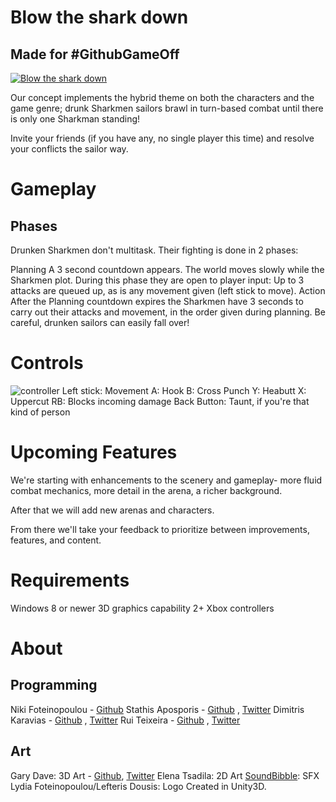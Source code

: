 # Blow the shark down
## Made for #GithubGameOff


[![Blow the shark down](https://img.youtube.com/vi/2rAY3X4mIe4/0.jpg)](https://youtu.be/2rAY3X4mIe4)

Our concept implements the hybrid theme on both the characters and the game genre; drunk Sharkmen sailors brawl in turn-based combat until there is only one Sharkman standing!

Invite your friends (if you have any, no single player this time) and resolve your conflicts the sailor way.

# Gameplay
## Phases
Drunken Sharkmen don't multitask. Their fighting is done in 2 phases:

Planning
A 3 second countdown appears. The world moves slowly while the Sharkmen plot. During this phase they are open to player input: Up to 3 attacks are queued up, as is any movement given (left stick to move).
Action
After the Planning countdown expires the Sharkmen have 3 seconds to carry out their attacks and movement, in the order given during planning.
Be careful, drunken sailors can easily fall over!

# Controls
![controller](https://i.imgur.com/GUWl33s.png)
Left stick: Movement
A: Hook
B: Cross Punch
Y: Heabutt
X: Uppercut
RB: Blocks incoming damage
Back Button: Taunt, if you're that kind of person

# Upcoming Features
We're starting with enhancements to the scenery and gameplay- more fluid combat mechanics, more detail in the arena, a richer background.

After that we will add new arenas and characters.

From there we'll take your feedback to prioritize between improvements, features, and content.
# Requirements
Windows 8 or newer
3D graphics capability
2+ Xbox controllers

# About
## Programming
Niki Foteinopoulou - [Github](https://github.com/NickyFot) 
Stathis Aposporis - [Github](https://github.com/Roiku) , [Twitter](https://twitter.com/Roiku21)
Dimitris Karavias - [Github](https://github.com/dkaravias) , [Twitter](https://twitter.com/KaraviasD)
Rui Teixeira - [Github](https://github.com/takecare) , [Twitter](https://twitter.com/takecare)

## Art
Gary Dave: 3D Art - [Github](https://github.com/GaryDave), [Twitter](https://twitter.com/polytoots)
Elena Tsadila: 2D Art
[SoundBibble](http://soundbible.com): SFX
Lydia Foteinopoulou/Lefteris Dousis: Logo
Created in Unity3D.
